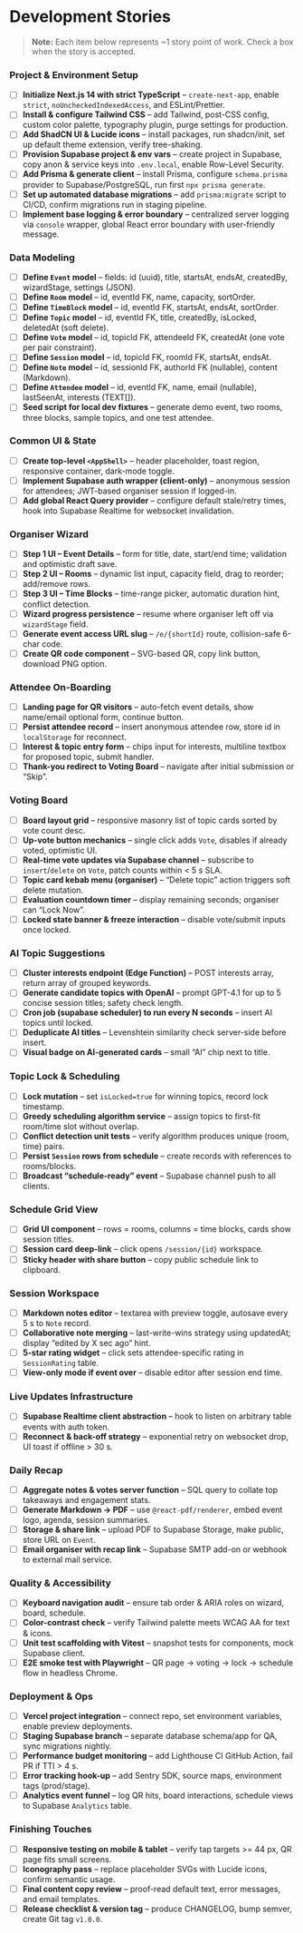 # Development Stories

> **Note:** Each item below represents \~1 story point of work. Check a box when the story is accepted.

### Project & Environment Setup

* [ ] **Initialize Next.js 14 with strict TypeScript** – `create-next-app`, enable `strict`, `noUncheckedIndexedAccess`, and ESLint/Prettier.
* [ ] **Install & configure Tailwind CSS** – add Tailwind, post-CSS config, custom color palette, typography plugin, purge settings for production.
* [ ] **Add ShadCN UI & Lucide icons** – install packages, run shadcn/init, set up default theme extension, verify tree-shaking.
* [ ] **Provision Supabase project & env vars** – create project in Supabase, copy anon & service keys into `.env.local`, enable Row-Level Security.
* [ ] **Add Prisma & generate client** – install Prisma, configure `schema.prisma` provider to Supabase/PostgreSQL, run first `npx prisma generate`.
* [ ] **Set up automated database migrations** – add `prisma:migrate` script to CI/CD, confirm migrations run in staging pipeline.
* [ ] **Implement base logging & error boundary** – centralized server logging via `console` wrapper, global React error boundary with user-friendly message.

### Data Modeling

* [ ] **Define `Event` model** – fields: id (uuid), title, startsAt, endsAt, createdBy, wizardStage, settings (JSON).
* [ ] **Define `Room` model** – id, eventId FK, name, capacity, sortOrder.
* [ ] **Define `TimeBlock` model** – id, eventId FK, startsAt, endsAt, sortOrder.
* [ ] **Define `Topic` model** – id, eventId FK, title, createdBy, isLocked, deletedAt (soft delete).
* [ ] **Define `Vote` model** – id, topicId FK, attendeeId FK, createdAt (one vote per pair constraint).
* [ ] **Define `Session` model** – id, topicId FK, roomId FK, startsAt, endsAt.
* [ ] **Define `Note` model** – id, sessionId FK, authorId FK (nullable), content (Markdown).
* [ ] **Define `Attendee` model** – id, eventId FK, name, email (nullable), lastSeenAt, interests (TEXT\[]).
* [ ] **Seed script for local dev fixtures** – generate demo event, two rooms, three blocks, sample topics, and one test attendee.

### Common UI & State

* [ ] **Create top-level `<AppShell>`** – header placeholder, toast region, responsive container, dark-mode toggle.
* [ ] **Implement Supabase auth wrapper (client-only)** – anonymous session for attendees; JWT-based organiser session if logged-in.
* [ ] **Add global React Query provider** – configure default stale/retry times, hook into Supabase Realtime for websocket invalidation.

### Organiser Wizard

* [ ] **Step 1 UI – Event Details** – form for title, date, start/end time; validation and optimistic draft save.
* [ ] **Step 2 UI – Rooms** – dynamic list input, capacity field, drag to reorder; add/remove rows.
* [ ] **Step 3 UI – Time Blocks** – time-range picker, automatic duration hint, conflict detection.
* [ ] **Wizard progress persistence** – resume where organiser left off via `wizardStage` field.
* [ ] **Generate event access URL slug** – `/e/{shortId}` route, collision-safe 6-char code.
* [ ] **Create QR code component** – SVG-based QR, copy link button, download PNG option.

### Attendee On-Boarding

* [ ] **Landing page for QR visitors** – auto-fetch event details, show name/email optional form, continue button.
* [ ] **Persist attendee record** – insert anonymous attendee row, store id in `localStorage` for reconnect.
* [ ] **Interest & topic entry form** – chips input for interests, multiline textbox for proposed topic, submit handler.
* [ ] **Thank-you redirect to Voting Board** – navigate after initial submission or “Skip”.

### Voting Board

* [ ] **Board layout grid** – responsive masonry list of topic cards sorted by vote count desc.
* [ ] **Up-vote button mechanics** – single click adds `Vote`, disables if already voted, optimistic UI.
* [ ] **Real-time vote updates via Supabase channel** – subscribe to `insert`/`delete` on `Vote`, patch counts within < 5 s SLA.
* [ ] **Topic card kebab menu (organiser)** – “Delete topic” action triggers soft delete mutation.
* [ ] **Evaluation countdown timer** – display remaining seconds; organiser can “Lock Now”.
* [ ] **Locked state banner & freeze interaction** – disable vote/submit inputs once locked.

### AI Topic Suggestions

* [ ] **Cluster interests endpoint (Edge Function)** – POST interests array, return array of grouped keywords.
* [ ] **Generate candidate topics with OpenAI** – prompt GPT-4.1 for up to 5 concise session titles; safety check length.
* [ ] **Cron job (supabase scheduler) to run every N seconds** – insert AI topics until locked.
* [ ] **Deduplicate AI titles** – Levenshtein similarity check server-side before insert.
* [ ] **Visual badge on AI-generated cards** – small “AI” chip next to title.

### Topic Lock & Scheduling

* [ ] **Lock mutation** – set `isLocked=true` for winning topics, record lock timestamp.
* [ ] **Greedy scheduling algorithm service** – assign topics to first-fit room/time slot without overlap.
* [ ] **Conflict detection unit tests** – verify algorithm produces unique (room, time) pairs.
* [ ] **Persist `Session` rows from schedule** – create records with references to rooms/blocks.
* [ ] **Broadcast “schedule-ready” event** – Supabase channel push to all clients.

### Schedule Grid View

* [ ] **Grid UI component** – rows = rooms, columns = time blocks, cards show session titles.
* [ ] **Session card deep-link** – click opens `/session/{id}` workspace.
* [ ] **Sticky header with share button** – copy public schedule link to clipboard.

### Session Workspace

* [ ] **Markdown notes editor** – textarea with preview toggle, autosave every 5 s to `Note` record.
* [ ] **Collaborative note merging** – last-write-wins strategy using updatedAt; display “edited by X sec ago” hint.
* [ ] **5-star rating widget** – click sets attendee-specific rating in `SessionRating` table.
* [ ] **View-only mode if event over** – disable editor after session end time.

### Live Updates Infrastructure

* [ ] **Supabase Realtime client abstraction** – hook to listen on arbitrary table events with auth token.
* [ ] **Reconnect & back-off strategy** – exponential retry on websocket drop, UI toast if offline > 30 s.

### Daily Recap

* [ ] **Aggregate notes & votes server function** – SQL query to collate top takeaways and engagement stats.
* [ ] **Generate Markdown → PDF** – use `@react-pdf/renderer`, embed event logo, agenda, session summaries.
* [ ] **Storage & share link** – upload PDF to Supabase Storage, make public, store URL on `Event`.
* [ ] **Email organiser with recap link** – Supabase SMTP add-on or webhook to external mail service.

### Quality & Accessibility

* [ ] **Keyboard navigation audit** – ensure tab order & ARIA roles on wizard, board, schedule.
* [ ] **Color-contrast check** – verify Tailwind palette meets WCAG AA for text & icons.
* [ ] **Unit test scaffolding with Vitest** – snapshot tests for components, mock Supabase client.
* [ ] **E2E smoke test with Playwright** – QR page → voting → lock → schedule flow in headless Chrome.

### Deployment & Ops

* [ ] **Vercel project integration** – connect repo, set environment variables, enable preview deployments.
* [ ] **Staging Supabase branch** – separate database schema/app for QA, sync migrations nightly.
* [ ] **Performance budget monitoring** – add Lighthouse CI GitHub Action, fail PR if TTI > 4 s.
* [ ] **Error tracking hook-up** – add Sentry SDK, source maps, environment tags (prod/stage).
* [ ] **Analytics event funnel** – log QR hits, board interactions, schedule views to Supabase `Analytics` table.

### Finishing Touches

* [ ] **Responsive testing on mobile & tablet** – verify tap targets >= 44 px, QR page fits small screens.
* [ ] **Iconography pass** – replace placeholder SVGs with Lucide icons, confirm semantic usage.
* [ ] **Final content copy review** – proof-read default text, error messages, and email templates.
* [ ] **Release checklist & version tag** – produce CHANGELOG, bump semver, create Git tag `v1.0.0`.
